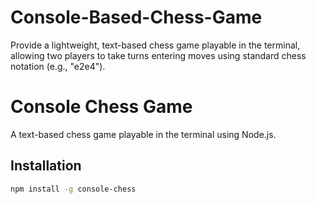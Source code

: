 # Console-Based-Chess-Game
Provide a lightweight, text-based chess game playable in the terminal, allowing two players to take turns entering moves using standard chess notation (e.g., "e2e4").
# Console Chess Game
A text-based chess game playable in the terminal using Node.js.

## Installation
```bash
npm install -g console-chess


